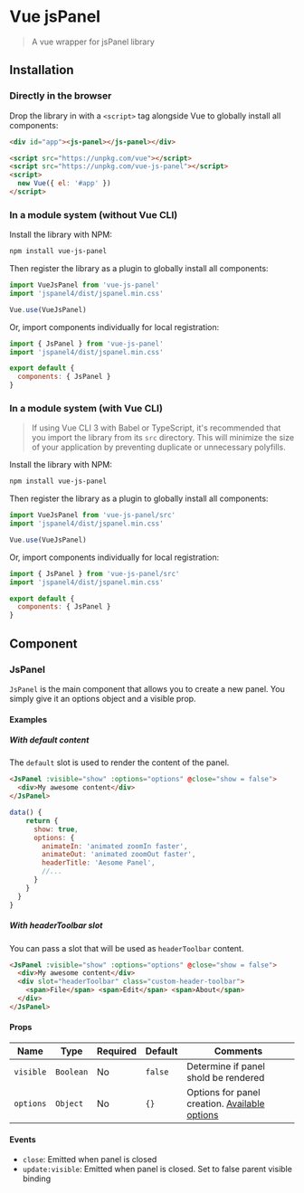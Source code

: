 # Vue jsPanel

> A vue wrapper for jsPanel library

## Installation

### Directly in the browser

Drop the library in with a `<script>` tag alongside Vue to globally install all components:

```html
<div id="app"><js-panel></js-panel></div>

<script src="https://unpkg.com/vue"></script>
<script src="https://unpkg.com/vue-js-panel"></script>
<script>
  new Vue({ el: '#app' })
</script>
```

### In a module system (without Vue CLI)

Install the library with NPM:

```bash
npm install vue-js-panel
```

Then register the library as a plugin to globally install all components:

```js
import VueJsPanel from 'vue-js-panel'
import 'jspanel4/dist/jspanel.min.css'

Vue.use(VueJsPanel)
```

Or, import components individually for local registration:

```js
import { JsPanel } from 'vue-js-panel'
import 'jspanel4/dist/jspanel.min.css'

export default {
  components: { JsPanel }
}
```

### In a module system (with Vue CLI)

> If using Vue CLI 3 with Babel or TypeScript, it's recommended that you import the library from its `src` directory. This will minimize the size of your application by preventing duplicate or unnecessary polyfills.

Install the library with NPM:

```bash
npm install vue-js-panel
```

Then register the library as a plugin to globally install all components:

```js
import VueJsPanel from 'vue-js-panel/src'
import 'jspanel4/dist/jspanel.min.css'

Vue.use(VueJsPanel)
```

Or, import components individually for local registration:

```js
import { JsPanel } from 'vue-js-panel/src'
import 'jspanel4/dist/jspanel.min.css'

export default {
  components: { JsPanel }
}
```

## Component

### JsPanel

`JsPanel` is the main component that allows you to create a new panel. You simply give it an options object and a visible prop.

#### Examples

##### With default content

The `default` slot is used to render the content of the panel.

```html
<JsPanel :visible="show" :options="options" @close="show = false">
  <div>My awesome content</div>
</JsPanel>
```

```js
data() {
    return {
      show: true,
      options: {
        animateIn: 'animated zoomIn faster',
        animateOut: 'animated zoomOut faster',
        headerTitle: 'Aesome Panel',
        //...
      }
    }
  }
}
```

##### With headerToolbar slot

You can pass a slot that will be used as `headerToolbar` content.

```html
<JsPanel :visible="show" :options="options" @close="show = false">
  <div>My awesome content</div>
  <div slot="headerToolbar" class="custom-header-toolbar">
    <span>File</span> <span>Edit</span> <span>About</span>
  </div>
</JsPanel>
```

#### Props

| Name      | Type      | Required | Default | Comments                                                                                                 |
| --------- | --------- | -------- | ------- | -------------------------------------------------------------------------------------------------------- |
| `visible` | `Boolean` | No       | `false` | Determine if panel shold be rendered                                                                     |
| `options` | `Object`  | No       | `{}`    | Options for panel creation. <a href="https://jspanel.de/api.html#options/overview">Available options</a> |

#### Events

- `close`: Emitted when panel is closed
- `update:visible`: Emitted when panel is closed. Set to false parent visible binding
